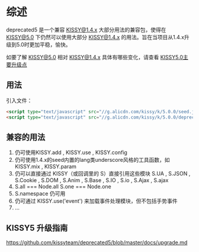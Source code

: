 # 综述

deprecated5 是一个兼容 KISSY@1.4.x 大部分用法的兼容包，使得在 KISSY@5.0 下仍然可以使用大部分 KISSY@1.4.x 的用法。旨在当项目从1.4.x升级到5.0时更加平稳，愉快。

如要了解 KISSY@5.0 相对 KISSY@1.4.x 具体有哪些变化，请查看 [KISSY5.0主要升级点](https://github.com/kissyteam/deprecated5/blob/master/docs/upgrade.md)

## 用法

引入文件：

```html
<script type="text/javascript" src="//g.alicdn.com/kissy/k/5.0.0/seed.js,util.js,querystring.js" data-config='{combine:true}'></script>
<script type="text/javascript" src="//g.alicdn.com/kissy/k/5.0.0/deprecated-5/deprecated.js"></script>
```

## 兼容的用法

1. 仍可使用KISSY.add , KISSY.use , KISSY.config 
2. 仍可使用1.4.x的seed内置的lang类underscore风格的工具函数，如 KISSY.mix , KISSY.param
3. 仍可以直接通过 KISSY（或回调里的 S）直接引用这些模块 S.UA , S.JSON , S.Cookie , S.DOM , S.Anim , S.Base , S.IO , S.io , S.Ajax , S.ajax
4. S.all === Node.all  S.one === Node.one
5. S.namespace 仍可用
6. 仍可通过 KISSY.use('event') 来加载事件处理模块，但不包括手势事件
7. ...


## KISSY5 升级指南

https://github.com/kissyteam/deprecated5/blob/master/docs/upgrade.md